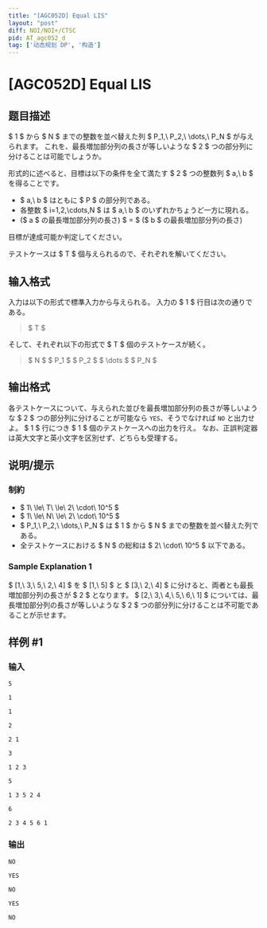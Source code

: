 ```yaml
---
title: "[AGC052D] Equal LIS"
layout: "post"
diff: NOI/NOI+/CTSC
pid: AT_agc052_d
tag: ['动态规划 DP', '构造']
---
```


# [AGC052D] Equal LIS

## 题目描述

[problemUrl]: https://atcoder.jp/contests/agc052/tasks/agc052_d

$ 1 $ から $ N $ までの整数を並べ替えた列 $ P_1,\ P_2,\ \dots,\ P_N $ が与えられます。 これを、最長増加部分列の長さが等しいような $ 2 $ つの部分列に分けることは可能でしょうか。

形式的に述べると、目標は以下の条件を全て満たす $ 2 $ つの整数列 $ a,\ b $ を得ることです。

- $ a,\ b $ はともに $ P $ の部分列である。
- 各整数 $ i=1,2,\cdots,N $ は $ a,\ b $ のいずれかちょうど一方に現れる。
- ($ a $ の最長増加部分列の長さ) $ = $ ($ b $ の最長増加部分列の長さ)

目標が達成可能か判定してください。

テストケースは $ T $ 個与えられるので、それぞれを解いてください。

## 输入格式

入力は以下の形式で標準入力から与えられる。 入力の $ 1 $ 行目は次の通りである。

> $ T $

そして、それぞれ以下の形式で $ T $ 個のテストケースが続く。

> $ N $ $ P_1 $ $ P_2 $ $ \dots $ $ P_N $

## 输出格式

各テストケースについて、与えられた並びを最長増加部分列の長さが等しいような $ 2 $ つの部分列に分けることが可能なら `YES`、そうでなければ `NO` と出力せよ。 $ 1 $ 行につき $ 1 $ 個のテストケースへの出力を行え。 なお、正誤判定器は英大文字と英小文字を区別せず、どちらも受理する。

## 说明/提示

### 制約

- $ 1\ \le\ T\ \le\ 2\ \cdot\ 10^5 $
- $ 1\ \le\ N\ \le\ 2\ \cdot\ 10^5 $
- $ P_1,\ P_2,\ \dots,\ P_N $ は $ 1 $ から $ N $ までの整数を並べ替えた列である。
- 全テストケースにおける $ N $ の総和は $ 2\ \cdot\ 10^5 $ 以下である。

### Sample Explanation 1

$ [1,\ 3,\ 5,\ 2,\ 4] $ を $ [1,\ 5] $ と $ [3,\ 2,\ 4] $ に分けると、両者とも最長増加部分列の長さが $ 2 $ となります。 $ [2,\ 3,\ 4,\ 5,\ 6,\ 1] $ については、最長増加部分列の長さが等しいような $ 2 $ つの部分列に分けることは不可能であることが示せます。

## 样例 #1

### 输入

```
5
1
1
2
2 1
3
1 2 3
5
1 3 5 2 4
6
2 3 4 5 6 1
```

### 输出

```
NO
YES
NO
YES
NO
```

